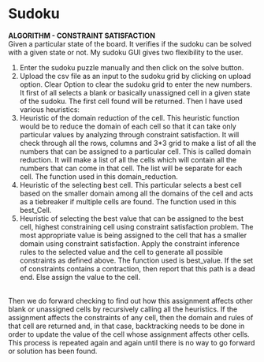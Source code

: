 # Sudoku
<b>ALGORITHM - CONSTRAINT SATISFACTION</b></br>
Given a particular state of the board. It verifies if the sudoku can be solved with a given state or not.
My sudoku GUI gives two flexibility to the user. 
1.	Enter the sudoku puzzle manually and then click on the solve button.
2.	Upload the csv file as an input to the sudoku grid by clicking on upload option. 
Clear Option to clear the sudoku grid to enter the new numbers. 
It first of all selects a blank or basically unassigned cell in a given state of the sudoku. The first cell found will be returned. 
Then I have used various heuristics:
1.	Heuristic of the domain reduction of the cell. This heuristic function would be to reduce the domain of each cell so that it can take only particular values by analyzing through constraint satisfaction. It will check through all the rows, columns and 3*3 grid to make a list of all the numbers that can be assigned to a particular cell. This is called domain reduction. It will make a list of all the cells which will contain all the numbers that can come in that cell. The list will be separate for each cell. The function used in this domain_reduction.
2.	Heuristic of the selecting best cell. This particular selects a best cell based on the smaller domain among all the domains of the cell and acts as a tiebreaker if multiple cells are found. The function used in this best_Cell.
3.	Heuristic of selecting the best value that can be assigned to the best cell, highest constraining cell using constraint satisfaction problem. The most appropriate value is being assigned to the cell that has a smaller domain using constraint satisfaction. Apply the constraint inference rules to the selected value and the cell to generate all possible constraints as defined above. The function used is best_value.
If the set of constraints contains a contraction, then report that this path is a dead end. Else assign the value to the cell.
</br>
Then we do forward checking to find out how this assignment affects other blank or unassigned cells by recursively calling all the heuristics. 
If the assignment affects the constraints of any cell, then the domain and rules of that cell are returned and, in that case, backtracking needs to be done in order to update the value of the cell whose assignment affects other cells.
This process is repeated again and again until there is no way to go forward or solution has been found.
